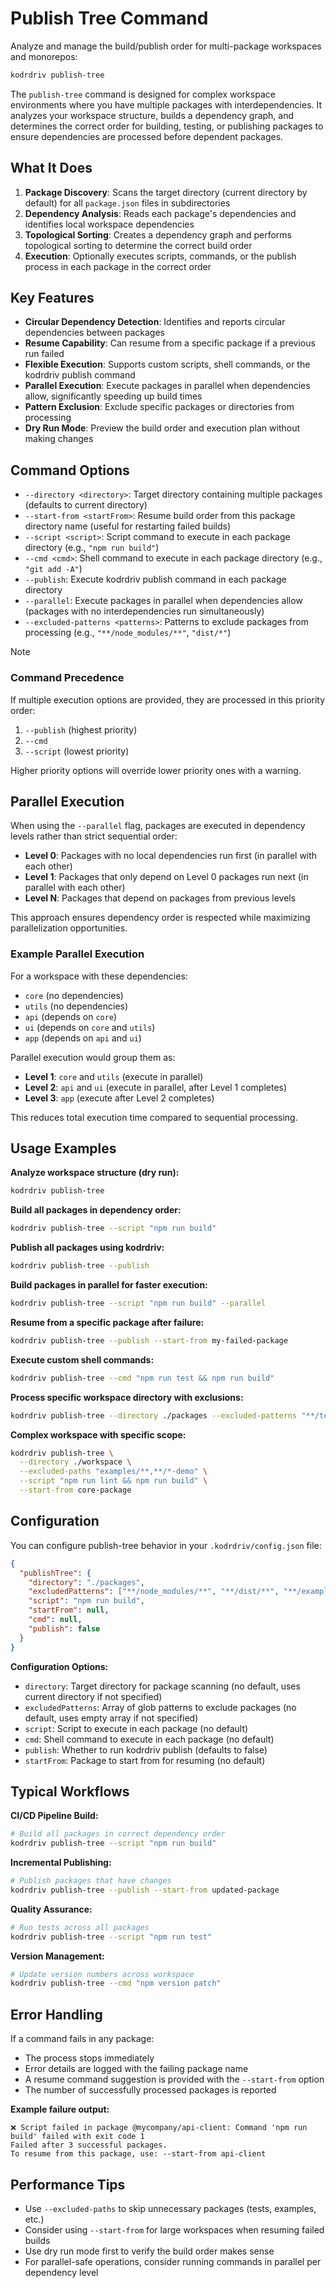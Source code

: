 # Publish Tree Command

Analyze and manage the build/publish order for multi-package workspaces and monorepos:

```bash
kodrdriv publish-tree
```

The `publish-tree` command is designed for complex workspace environments where you have multiple packages with interdependencies. It analyzes your workspace structure, builds a dependency graph, and determines the correct order for building, testing, or publishing packages to ensure dependencies are processed before dependent packages.

## What It Does

1. **Package Discovery**: Scans the target directory (current directory by default) for all `package.json` files in subdirectories
2. **Dependency Analysis**: Reads each package's dependencies and identifies local workspace dependencies
3. **Topological Sorting**: Creates a dependency graph and performs topological sorting to determine the correct build order
4. **Execution**: Optionally executes scripts, commands, or the publish process in each package in the correct order

## Key Features

- **Circular Dependency Detection**: Identifies and reports circular dependencies between packages
- **Resume Capability**: Can resume from a specific package if a previous run failed
- **Flexible Execution**: Supports custom scripts, shell commands, or the kodrdriv publish command
- **Parallel Execution**: Execute packages in parallel when dependencies allow, significantly speeding up build times
- **Pattern Exclusion**: Exclude specific packages or directories from processing
- **Dry Run Mode**: Preview the build order and execution plan without making changes

## Command Options

- `--directory <directory>`: Target directory containing multiple packages (defaults to current directory)
- `--start-from <startFrom>`: Resume build order from this package directory name (useful for restarting failed builds)
- `--script <script>`: Script command to execute in each package directory (e.g., `"npm run build"`)
- `--cmd <cmd>`: Shell command to execute in each package directory (e.g., `"git add -A"`)
- `--publish`: Execute kodrdriv publish command in each package directory
- `--parallel`: Execute packages in parallel when dependencies allow (packages with no interdependencies run simultaneously)
- `--excluded-patterns <patterns>`: Patterns to exclude packages from processing (e.g., `"**/node_modules/**"`, `"dist/*"`)

> [!NOTE]
> ### Command Precedence
>
> If multiple execution options are provided, they are processed in this priority order:
> 1. `--publish` (highest priority)
> 2. `--cmd`
> 3. `--script` (lowest priority)
>
> Higher priority options will override lower priority ones with a warning.

## Parallel Execution

When using the `--parallel` flag, packages are executed in dependency levels rather than strict sequential order:

- **Level 0**: Packages with no local dependencies run first (in parallel with each other)
- **Level 1**: Packages that only depend on Level 0 packages run next (in parallel with each other)
- **Level N**: Packages that depend on packages from previous levels

This approach ensures dependency order is respected while maximizing parallelization opportunities.

### Example Parallel Execution

For a workspace with these dependencies:
- `core` (no dependencies)
- `utils` (no dependencies)
- `api` (depends on `core`)
- `ui` (depends on `core` and `utils`)
- `app` (depends on `api` and `ui`)

Parallel execution would group them as:
- **Level 1**: `core` and `utils` (execute in parallel)
- **Level 2**: `api` and `ui` (execute in parallel, after Level 1 completes)
- **Level 3**: `app` (execute after Level 2 completes)

This reduces total execution time compared to sequential processing.

## Usage Examples

**Analyze workspace structure (dry run):**
```bash
kodrdriv publish-tree
```

**Build all packages in dependency order:**
```bash
kodrdriv publish-tree --script "npm run build"
```

**Publish all packages using kodrdriv:**
```bash
kodrdriv publish-tree --publish
```

**Build packages in parallel for faster execution:**
```bash
kodrdriv publish-tree --script "npm run build" --parallel
```

**Resume from a specific package after failure:**
```bash
kodrdriv publish-tree --publish --start-from my-failed-package
```

**Execute custom shell commands:**
```bash
kodrdriv publish-tree --cmd "npm run test && npm run build"
```

**Process specific workspace directory with exclusions:**
```bash
kodrdriv publish-tree --directory ./packages --excluded-patterns "**/test-packages/**" --script "npm run build"
```

**Complex workspace with specific scope:**
```bash
kodrdriv publish-tree \
  --directory ./workspace \
  --excluded-paths "examples/**,**/*-demo" \
  --script "npm run lint && npm run build" \
  --start-from core-package
```

## Configuration

You can configure publish-tree behavior in your `.kodrdriv/config.json` file:

```json
{
  "publishTree": {
    "directory": "./packages",
    "excludedPatterns": ["**/node_modules/**", "**/dist/**", "**/examples/**"],
    "script": "npm run build",
    "startFrom": null,
    "cmd": null,
    "publish": false
  }
}
```

**Configuration Options:**
- `directory`: Target directory for package scanning (no default, uses current directory if not specified)
- `excludedPatterns`: Array of glob patterns to exclude packages (no default, uses empty array if not specified)
- `script`: Script to execute in each package (no default)
- `cmd`: Shell command to execute in each package (no default)
- `publish`: Whether to run kodrdriv publish (defaults to false)
- `startFrom`: Package to start from for resuming (no default)

## Typical Workflows

**CI/CD Pipeline Build:**
```bash
# Build all packages in correct dependency order
kodrdriv publish-tree --script "npm run build"
```

**Incremental Publishing:**
```bash
# Publish packages that have changes
kodrdriv publish-tree --publish --start-from updated-package
```

**Quality Assurance:**
```bash
# Run tests across all packages
kodrdriv publish-tree --script "npm run test"
```

**Version Management:**
```bash
# Update version numbers across workspace
kodrdriv publish-tree --cmd "npm version patch"
```

## Error Handling

If a command fails in any package:
- The process stops immediately
- Error details are logged with the failing package name
- A resume command suggestion is provided with the `--start-from` option
- The number of successfully processed packages is reported

**Example failure output:**
```
❌ Script failed in package @mycompany/api-client: Command 'npm run build' failed with exit code 1
Failed after 3 successful packages.
To resume from this package, use: --start-from api-client
```

## Performance Tips

- Use `--excluded-paths` to skip unnecessary packages (tests, examples, etc.)
- Consider using `--start-from` for large workspaces when resuming failed builds
- Use dry run mode first to verify the build order makes sense
- For parallel-safe operations, consider running commands in parallel per dependency level

